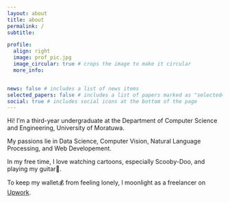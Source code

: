 ```yaml
---
layout: about
title: about
permalink: /
subtitle: 

profile:
  align: right
  image: prof_pic.jpg
  image_circular: true # crops the image to make it circular
  more_info: 


news: false # includes a list of news items
selected_papers: false # includes a list of papers marked as "selected={true}"
social: true # includes social icons at the bottom of the page
---
```


Hi! I’m a third-year undergraduate at the Department of Computer Science and Engineering, University of Moratuwa. 

My passions lie in Data Science, Computer Vision, Natural Language Processing, and Web Developement. 

In my free time, I love watching cartoons, especially Scooby-Doo, and playing my guitar🎸. 

To keep my wallet💰 from feeling lonely, I moonlight as a freelancer on [Upwork](https://www.upwork.com/freelancers/~0151446b458e40eef4).